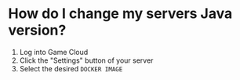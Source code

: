 # How do I change my servers Java version?

1. Log into Game Cloud
2. Click the "Settings" button of your server
3. Select the desired `DOCKER IMAGE`